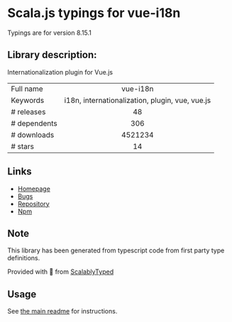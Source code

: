 
# Scala.js typings for vue-i18n

Typings are for version 8.15.1

## Library description:
Internationalization plugin for Vue.js

|                    |                 |
| ------------------ | :-------------: |
| Full name          | vue-i18n |
| Keywords           | i18n, internationalization, plugin, vue, vue.js |
| # releases         | 48 |
| # dependents       | 306 |
| # downloads        | 4521234 |
| # stars            | 14 |

## Links
- [Homepage](https://github.com/kazupon/vue-i18n#readme)
- [Bugs](https://github.com/kazupon/vue-i18n/issues)
- [Repository](https://github.com/kazupon/vue-i18n)
- [Npm](https://www.npmjs.com/package/vue-i18n)
    


## Note
This library has been generated from typescript code from first party type definitions.

Provided with :purple_heart: from [ScalablyTyped](https://github.com/oyvindberg/ScalablyTyped)

## Usage
See [the main readme](../../readme.md) for instructions.


